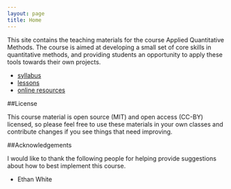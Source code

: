 ```yaml
---
layout: page
title: Home
---
```


This site contains the teaching materials for the course Applied Quantitative
Methods. The course is aimed at developing a small set of core skills in
quantitative methods, and providing students an opportunity to apply these tools
towards their own projects.

* [syllabus](./syllabus)
* [lessons](./lessons)
* [online resources](./resource_links)

##License

This course material is open source (MIT) and open access (CC-BY) licensed, so please feel free to use these materials in your own classes and contribute changes if you see things that need improving.

##Acknowledgements

I would like to thank the following people for helping provide suggestions about how to best implement this course.

* Ethan White

